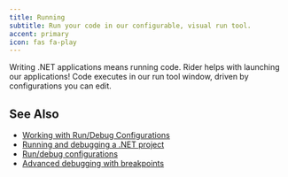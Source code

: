 ```yaml
---
title: Running
subtitle: Run your code in our configurable, visual run tool.
accent: primary
icon: fas fa-play
---
```


Writing .NET applications means running code. Rider helps with launching our applications!
Code executes in our run tool window, driven by configurations you can edit.

## See Also
- [Working with Run/Debug Configurations](https://www.jetbrains.com/help/rider/Run_Debug_Configuration.html)
- [Running and debugging a .NET project](https://blog.jetbrains.com/dotnet/2017/08/21/running-debugging-net-project-rider/)
- [Run/debug configurations](https://blog.jetbrains.com/dotnet/2017/08/23/rundebug-configurations-rider/)
- [Advanced debugging with breakpoints](https://blog.jetbrains.com/dotnet/2017/08/28/rider-advanced-debugging-breakpoints/)
